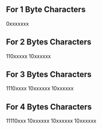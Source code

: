 ## For 1 Byte Characters
0xxxxxxx

## For 2 Bytes Characters 
110xxxxx 10xxxxxx

## For 3 Bytes Characters 
1110xxxx 10xxxxxx 10xxxxxx

## For 4 Bytes Characters 
11110xxx 10xxxxxx 10xxxxxx 10xxxxxx

